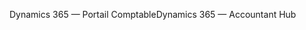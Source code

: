 <span data-ttu-id="9d54f-101">Dynamics 365 — Portail Comptable</span><span class="sxs-lookup"><span data-stu-id="9d54f-101">Dynamics 365 — Accountant Hub</span></span>
